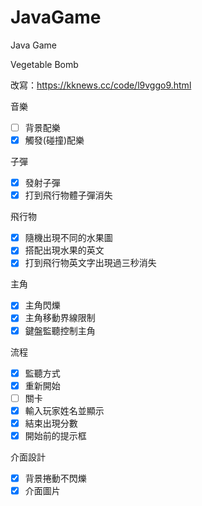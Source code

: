 # JavaGame
Java Game

Vegetable Bomb

改寫：https://kknews.cc/code/l9vggo9.html


音樂<br>
- [ ] 背景配樂<br>
- [X] 觸發(碰撞)配樂<br>

子彈<br>
- [x] 發射子彈<br>
- [x] 打到飛行物體子彈消失<br>

飛行物<br>
- [x] 隨機出現不同的水果圖<br>
- [x] 搭配出現水果的英文<br>
- [x] 打到飛行物英文字出現過三秒消失<br>

主角<br>
- [X] 主角閃爍<br>
- [X] 主角移動界線限制<br>
- [X] 鍵盤監聽控制主角<br>

流程<br>
- [x] 監聽方式<br>
- [x] 重新開始<br>
- [ ] 關卡<br>
- [X] 輸入玩家姓名並顯示
- [X] 結束出現分數
- [X] 開始前的提示框<br>

介面設計<br>
- [X] 背景捲動不閃爍
- [X] 介面圖片<br>
